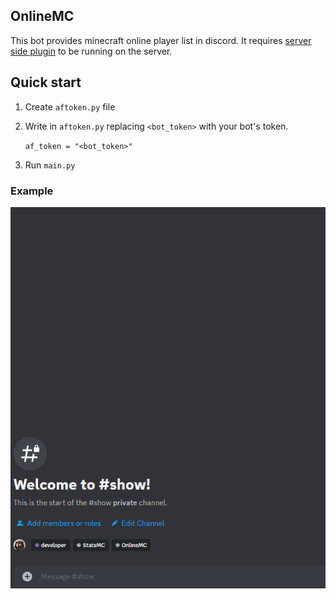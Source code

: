 ## OnlineMC

This bot provides minecraft online player list in discord.
It requires [server side plugin](https://legacy.curseforge.com/minecraft/bukkit-plugins/onlinemc) to be running on the server.

## Quick start

1. Create `aftoken.py` file
2. Write in `aftoken.py` replacing `<bot_token>` with your bot's token.

    ```af_token = "<bot_token>"```
3. Run `main.py`

### Example

![gif demo](discord_intents.gif)